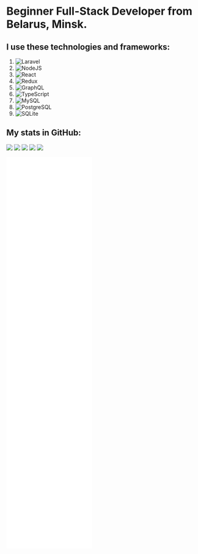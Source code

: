 # Beginner Full-Stack Developer from Belarus, Minsk.
## I use these technologies and frameworks:
1. ![Laravel](https://img.shields.io/badge/laravel-%23FF2D20.svg?style=for-the-badge&logo=laravel&logoColor=white)
2. ![NodeJS](https://img.shields.io/badge/node.js-6DA55F?style=for-the-badge&logo=node.js&logoColor=white)
3. ![React](https://img.shields.io/badge/react-%2320232a.svg?style=for-the-badge&logo=react&logoColor=%2361DAFB)
4. ![Redux](https://img.shields.io/badge/redux-%23593d88.svg?style=for-the-badge&logo=redux&logoColor=white)
5. ![GraphQL](https://img.shields.io/badge/-GraphQL-E10098?style=for-the-badge&logo=graphql&logoColor=white)
6. ![TypeScript](https://img.shields.io/badge/TypeScript-007ACC?style=for-the-badge&logo=typescript&logoColor=white)
7. ![MySQL](https://img.shields.io/badge/MySQL-005C84?style=for-the-badge&logo=mysql&logoColor=white)
8. ![PostgreSQL](https://img.shields.io/badge/PostgreSQL-316192?style=for-the-badge&logo=postgresql&logoColor=white)
6. ![SQLite](https://img.shields.io/badge/SQLite-07405E?style=for-the-badge&logo=sqlite&logoColor=white)

## My stats in GitHub:
![](http://github-profile-summary-cards.vercel.app/api/cards/profile-details?username=abobus-2288&theme=github)
![](http://github-profile-summary-cards.vercel.app/api/cards/repos-per-language?username=abobus-2288&theme=github) ![](http://github-profile-summary-cards.vercel.app/api/cards/most-commit-language?username=abobus-2288&theme=github)
![](http://github-profile-summary-cards.vercel.app/api/cards/stats?username=abobus-2288&theme=github) ![](http://github-profile-summary-cards.vercel.app/api/cards/productive-time?username=abobus-2288&theme=github&utcOffset=8)

![Metrics](/github-metrics.svg)
